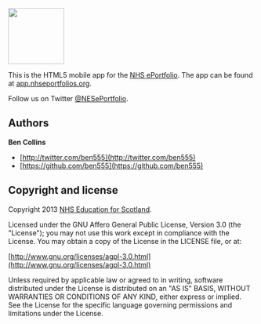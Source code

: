 <a href="https://app.nhseportfolios.org/">
  <img src="https://app.nhseportfolios.org/app/apple-touch-icon-iphone-retina.png" width="114px">
</a>

This is the HTML5 mobile app for the [NHS ePortfolio](https://www.nhseportfolios.org/). The app can be found at [app.nhseportfolios.org](https://app.nhseportfolios.org/).

Follow us on Twitter [@NESePortfolio](http://twitter.com/NESePortfolio).

## Authors

**Ben Collins**

+ [http://twitter.com/ben555](http://twitter.com/ben555)
+ [https://github.com/ben555](https://github.com/ben555)

## Copyright and license

Copyright 2013 [NHS Education for Scotland](http://www.nes.scot.nhs.uk/).

Licensed under the GNU Affero General Public License, Version 3.0 (the "License");
you may not use this work except in compliance with the License.
You may obtain a copy of the License in the LICENSE file, or at:

  [http://www.gnu.org/licenses/agpl-3.0.html](http://www.gnu.org/licenses/agpl-3.0.html)

Unless required by applicable law or agreed to in writing, software
distributed under the License is distributed on an "AS IS" BASIS,
WITHOUT WARRANTIES OR CONDITIONS OF ANY KIND, either express or implied.
See the License for the specific language governing permissions and
limitations under the License.